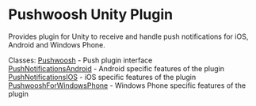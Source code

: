 # Pushwoosh Unity Plugin #

Provides plugin for Unity to receive and handle push notifications for iOS, Android and Windows Phone.

Classes:
[Pushwoosh](Pushwoosh.md) - Push plugin interface  
[PushNotificationsAndroid](PushNotificationsAndroid.md) - Android specific features of the plugin  
[PushNotificationsIOS](PushNotificationsIOS.md) - iOS specific features of the plugin  
[PushwooshForWindowsPhone](PushwooshForWindowsPhone.md) - Windows Phone specific features of the plugin  